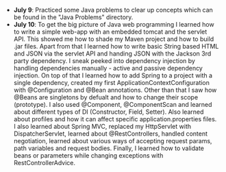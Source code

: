 - **July 9**: Practiced some Java problems to clear up concepts which can be found in the "Java Problems" directory.
- **July 10**: To get the big picture of Java web programming I learned how to write a simple web-app with an embedded tomcat and the servlet API. This showed me how to shade my Maven project and how to build .jar files. Apart from that I learned how to write basic String based HTML and JSON via the servlet API and handing JSON with the Jackson 3rd party dependency. I sneak peeked into dependency injection by handling dependencies manually - active and passive dependency injection.
On top of that I learned how to add Spring to a project with a single dependency, created my first ApplicationContextConfiguration with @Configuration and @Bean annotations. Other than that I saw how @Beans are singletons by defualt and how to change their scope (prototype). I also used @Component, @ComponentScan and learned about different types of DI (Constructor, Field, Setter). Also learned about profiles and how it can affect specific application.properties files.
I also learned about Spring MVC, replaced my HttpServlet with DispatcherServlet, learned about @RestControllers, handled content negotiation, learned about various ways of accepting request params, path variables and request bodies. Finally, I learned how to validate beans or parameters while changing exceptions with RestControllerAdvice.